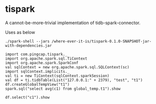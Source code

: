 # tispark
A cannot-be-more-trivial implementation of tidb-spark-connector.


Uses as below
```
./spark-shell --jars /where-ever-it-is/tispark-0.1.0-SNAPSHOT-jar-with-dependencies.jar

import com.pingcap.tispark._
import org.apache.spark.sql.TiContext
import org.apache.spark.SparkConf
val sqlContext = new org.apache.spark.sql.SQLContext(sc)
import sqlContext.implicits._
val ti = new TiContext(sqlContext.sparkSession)
val df = ti.tidbTable(List("127.0.0.1:" + 2379), "test", "t1")
df.createGlobalTempView("t1")
spark.sql("select avg(c1) from global_temp.t1").show

df.select("c1").show
```
